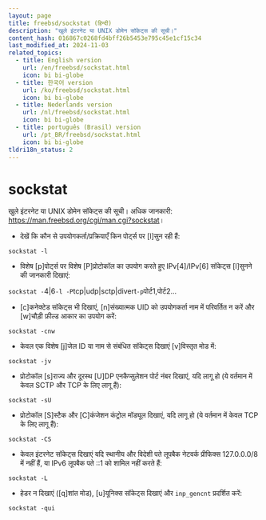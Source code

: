 ```yaml
---
layout: page
title: freebsd/sockstat (हिन्दी)
description: "खुले इंटरनेट या UNIX डोमेन सॉकेट्स की सूची।"
content_hash: 016867c0268fd4bff26b5453e795c45e1cf15c34
last_modified_at: 2024-11-03
related_topics:
  - title: English version
    url: /en/freebsd/sockstat.html
    icon: bi bi-globe
  - title: 한국어 version
    url: /ko/freebsd/sockstat.html
    icon: bi bi-globe
  - title: Nederlands version
    url: /nl/freebsd/sockstat.html
    icon: bi bi-globe
  - title: português (Brasil) version
    url: /pt_BR/freebsd/sockstat.html
    icon: bi bi-globe
tldri18n_status: 2
---
```

# sockstat

खुले इंटरनेट या UNIX डोमेन सॉकेट्स की सूची।
अधिक जानकारी: <https://man.freebsd.org/cgi/man.cgi?sockstat>।

- देखें कि कौन से उपयोगकर्ता/प्रक्रियाएँ किन पोर्ट्स पर [l]सुन रही हैं:

`sockstat -l`

- विशेष [p]पोर्ट्स पर विशेष [P]प्रोटोकॉल का उपयोग करते हुए IPv[4]/IPv[6] सॉकेट्स [l]सुनने की जानकारी दिखाएं:

`sockstat -`<span class="tldr-var badge badge-pill bg-dark-lm bg-white-dm text-white-lm text-dark-dm font-weight-bold">4|6</span>` -l -P `<span class="tldr-var badge badge-pill bg-dark-lm bg-white-dm text-white-lm text-dark-dm font-weight-bold">tcp|udp|sctp|divert</span>` -p `<span class="tldr-var badge badge-pill bg-dark-lm bg-white-dm text-white-lm text-dark-dm font-weight-bold">पोर्ट1,पोर्ट2...</span>

- [c]कनेक्टेड सॉकेट्स भी दिखाएं, [n]संख्यात्मक UID को उपयोगकर्ता नाम में परिवर्तित न करें और [w]चौड़ी फ़ील्ड आकार का उपयोग करें:

`sockstat -cnw`

- केवल एक विशेष [j]जेल ID या नाम से संबंधित सॉकेट्स दिखाएं [v]विस्तृत मोड में:

`sockstat -jv`

- प्रोटोकॉल [s]राज्य और दूरस्थ [U]DP एनकैप्सुलेशन पोर्ट नंबर दिखाएं, यदि लागू हो (ये वर्तमान में केवल SCTP और TCP के लिए लागू हैं):

`sockstat -sU`

- प्रोटोकॉल [S]स्टैक और [C]कंजेशन कंट्रोल मॉड्यूल दिखाएं, यदि लागू हो (ये वर्तमान में केवल TCP के लिए लागू हैं):

`sockstat -CS`

- केवल इंटरनेट सॉकेट्स दिखाएं यदि स्थानीय और विदेशी पते लूपबैक नेटवर्क प्रीफिक्स 127.0.0.0/8 में नहीं हैं, या IPv6 लूपबैक पते ::1 को शामिल नहीं करते हैं:

`sockstat -L`

- हेडर न दिखाएं ([q]शांत मोड), [u]यूनिक्स सॉकेट्स दिखाएं और `inp_gencnt` प्रदर्शित करें:

`sockstat -qui`
